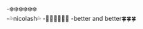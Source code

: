 -:snowflake::snowflake::snowflake::snowflake::snowflake::snowflake:<br/>
-:sweat_drops:nicolash:sweat_drops:
-:green_heart::green_heart::green_heart::blue_heart::blue_heart::blue_heart:
-better and better:four_leaf_clover::four_leaf_clover::four_leaf_clover:
